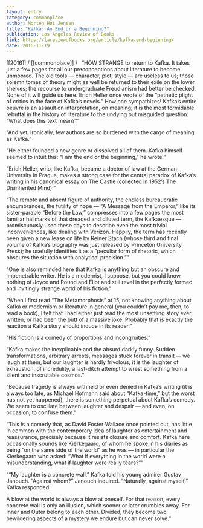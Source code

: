 ```yaml
---
layout: entry
category: commonplace
author: Morten Høi Jensen
title: "Kafka: An End or a Beginning?"
publication: Los Angeles Review of Books
link: https://lareviewofbooks.org/article/kafka-end-beginning/
date: 2016-11-19
---
```


[[2016]] / [[commonplace]] / 
 
“HOW STRANGE to return to Kafka. It takes just a few pages for all our preconceptions about literature to become unmoored. The old tools — character, plot, style — are useless to us; those solemn tomes of theory might as well be returned to their exile on the lower shelves; the recourse to undergraduate Freudianism had better be checked. None of it will guide us here. Erich Heller once wrote of the “pathetic plight of critics in the face of Kafka’s novels.” How one sympathizes! Kafka’s entire oeuvre is an assault on interpretation, on meaning; it is the most formidable rebuttal in the history of literature to the undying but misguided question: “What does this text mean?””

“And yet, ironically, few authors are so burdened with the cargo of meaning as Kafka.”

“He either founded a new genre or dissolved all of them. Kafka himself seemed to intuit this: “I am the end or the beginning,” he wrote.”

“Erich Heller, who, like Kafka, became a doctor of law at the German University in Prague, makes a strong case for the central paradox of Kafka’s writing in his canonical essay on The Castle (collected in 1952’s The Disinherited Mind).”

“The remote and absent figure of authority, the endless bureaucratic encumbrances, the futility of hope — “A Message from the Emperor,” like its sister-parable “Before the Law,” compresses into a few pages the most familiar hallmarks of that dreaded and diluted term, the Kafkaesque — promiscuously used these days to describe even the most trivial inconveniences, like dealing with Verizon. Happily, the term has recently been given a new lease on life by Reiner Stach (whose third and final volume of Kafka’s biography was just released by Princeton University Press); he usefully identifies it as a “peculiar form of rhetoric, which obscures the situation with analytical precision.””

“One is also reminded here that Kafka is anything but an obscure and impenetrable writer. He is a modernist, I suppose, but you could know nothing of Joyce and Pound and Eliot and still revel in the perfectly formed and invitingly strange world of his fiction.”

“When I first read “The Metamorphosis” at 15, not knowing anything about Kafka or modernism or literature in general (you couldn’t pay me, then, to read a book), I felt that I had either just read the most unsettling story ever written, or had been the butt of a massive joke. Probably that is exactly the reaction a Kafka story should induce in its reader.”

“His fiction is a comedy of proportions and incongruities.”

“Kafka makes the inexplicable and the absurd darkly funny. Sudden transformations, arbitrary arrests, messages stuck forever in transit — we laugh at them, but our laughter is hardly frivolous; it is the laughter of exhaustion, of incredulity, a last-ditch attempt to wrest something from a silent and inscrutable cosmos.”

“Because tragedy is always withheld or even denied in Kafka’s writing (it is always too late, as Michael Hofmann said about “Kafka-time,” but the worst has not yet happened), there is something perpetual about Kafka’s comedy. We seem to oscillate between laughter and despair — and even, on occasion, to confuse them.”

“This is a comedy that, as David Foster Wallace once pointed out, has little in common with the contemporary idea of laughter as entertainment and reassurance, precisely because it resists closure and comfort. Kafka here occasionally sounds like Kierkegaard, of whom he spoke in his diaries as being “on the same side of the world” as he was — in particular the Kierkegaard who asked: “What if everything in the world were a misunderstanding, what if laughter were really tears?””

““My laughter is a concrete wall,” Kafka told his young admirer Gustav Janouch. “Against whom?” Janouch inquired. “Naturally, against myself,” Kafka responded:

A blow at the world is always a blow at oneself. For that reason, every concrete wall is only an illusion, which sooner or later crumbles away. For Inner and Outer belong to each other. Divided, they become two bewildering aspects of a mystery we endure but can never solve.”

